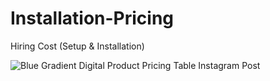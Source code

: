 # Installation-Pricing
Hiring Cost (Setup &amp; Installation)

![Blue Gradient Digital Product Pricing Table Instagram Post](https://user-images.githubusercontent.com/80895946/200106809-406528dc-5835-4299-b28c-a28f6e505d0d.png)

